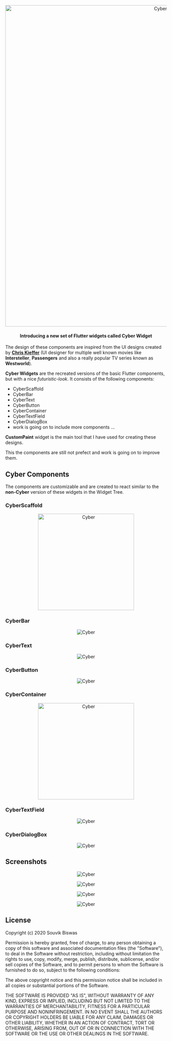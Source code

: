 <p align="center">
  <img width="1000" src="https://github.com/sbis04/cyber_flutter/raw/master/screenshots/cyber_cover.gif" alt="Cyber Flutter"/>
</p>

<h4 align="center">Introducing a new set of Flutter widgets called Cyber Widget</h4>

The design of these components are inspired from the UI designs created by **[Chris Kieffer](https://twitter.com/ChrisKEE4)** (UI designer for multiple well known movies like **Intersteller**, **Passengers** and also a really popular TV series known as **Westworld**).

**Cyber Widgets** are the recreated versions of the basic Flutter components, but with a nice *futuristic-look*. It consists of the following components:

* CyberScaffold
* CyberBar
* CyberText
* CyberButton
* CyberContainer
* CyberTextField
* CyberDialogBox
* work is going on to include more components ...

**CustomPaint** widget is the main tool that I have used for creating these designs.

This the components are still not prefect and work is going on to improve them.

## Cyber Components

The components are customizable and are created to react similar to the **non-Cyber** version of these widgets in the Widget Tree.

### CyberScaffold

<p align="center">
  <img width="300" src="https://github.com/sbis04/cyber_flutter/raw/master/screenshots/scaffold.png" alt="Cyber"/>
</p>

### CyberBar

<p align="center">
  <img src="https://github.com/sbis04/cyber_flutter/raw/master/screenshots/app_bar.png" alt="Cyber"/>
</p>

### CyberText

<p align="center">
  <img src="https://github.com/sbis04/cyber_flutter/raw/master/screenshots/text.png" alt="Cyber"/>
</p>

### CyberButton

<p align="center">
  <img src="https://github.com/sbis04/cyber_flutter/raw/master/screenshots/button.png" alt="Cyber"/>
</p>

### CyberContainer

<p align="center">
  <img width="300" src="https://github.com/sbis04/cyber_flutter/raw/master/screenshots/container.png" alt="Cyber"/>
</p>

### CyberTextField

<p align="center">
  <img src="https://github.com/sbis04/cyber_flutter/raw/master/screenshots/text_field.png" alt="Cyber"/>
</p>

### CyberDialogBox

<p align="center" >
  <img src="https://github.com/sbis04/cyber_flutter/raw/master/screenshots/dialog_box.png" alt="Cyber"/>
</p>

## Screenshots

<p align="center" >
  <img src="https://github.com/sbis04/cyber_flutter/raw/master/screenshots/home_screen.png" alt="Cyber"/>
</p>

<p align="center" >
  <img src="https://github.com/sbis04/cyber_flutter/raw/master/screenshots/home_screen_dialog.png" alt="Cyber"/>
</p>

<p align="center" >
  <img src="https://github.com/sbis04/cyber_flutter/raw/master/screenshots/dashboard_screen.png" alt="Cyber"/>
</p>

<p align="center" >
  <img src="https://github.com/sbis04/cyber_flutter/raw/master/screenshots/credits_screen.png" alt="Cyber"/>
</p>

## License

Copyright (c) 2020 Souvik Biswas

Permission is hereby granted, free of charge, to any person obtaining a copy
of this software and associated documentation files (the "Software"), to deal
in the Software without restriction, including without limitation the rights
to use, copy, modify, merge, publish, distribute, sublicense, and/or sell
copies of the Software, and to permit persons to whom the Software is
furnished to do so, subject to the following conditions:

The above copyright notice and this permission notice shall be included in all
copies or substantial portions of the Software.

THE SOFTWARE IS PROVIDED "AS IS", WITHOUT WARRANTY OF ANY KIND, EXPRESS OR
IMPLIED, INCLUDING BUT NOT LIMITED TO THE WARRANTIES OF MERCHANTABILITY,
FITNESS FOR A PARTICULAR PURPOSE AND NONINFRINGEMENT. IN NO EVENT SHALL THE
AUTHORS OR COPYRIGHT HOLDERS BE LIABLE FOR ANY CLAIM, DAMAGES OR OTHER
LIABILITY, WHETHER IN AN ACTION OF CONTRACT, TORT OR OTHERWISE, ARISING FROM,
OUT OF OR IN CONNECTION WITH THE SOFTWARE OR THE USE OR OTHER DEALINGS IN THE
SOFTWARE.